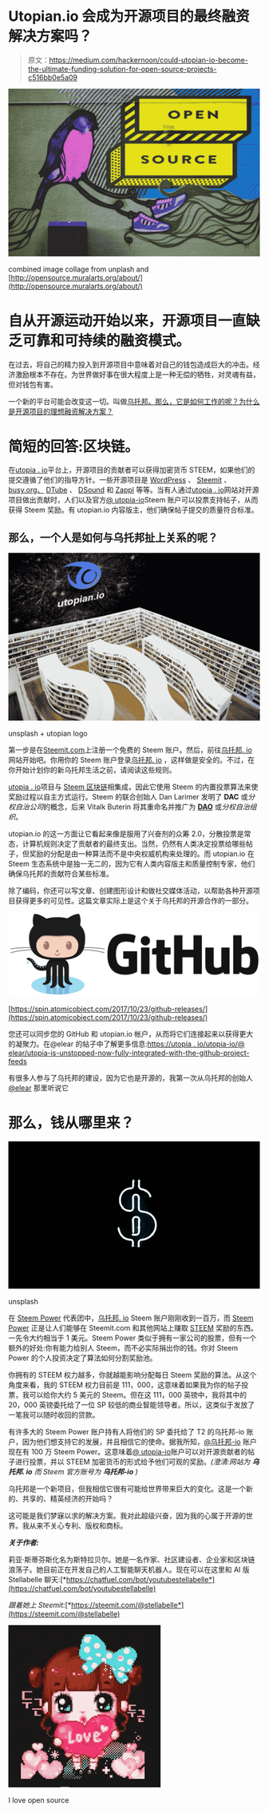 # Utopian.io 会成为开源项目的最终融资解决方案吗？

> 原文：<https://medium.com/hackernoon/could-utopian-io-become-the-ultimate-funding-solution-for-open-source-projects-c516bb0e5a09>

![](img/f74774a18090d5122ca0e29f2868915c.png)

combined image collage from unplash and [http://opensource.muralarts.org/about/](http://opensource.muralarts.org/about/)

# 自从开源运动开始以来，开源项目一直缺乏可靠和可持续的融资模式。

在过去，将自己的精力投入到开源项目中意味着对自己的钱包造成巨大的冲击。经济激励根本不存在。为世界做好事在很大程度上是一种无偿的牺牲，对灵魂有益，但对钱包有害。

一个新的平台可能会改变这一切。叫做[乌托邦。那么，它是如何工作的呢？为什么](http://utopian.io)[是开源项目的理想融资解决方案？](http://utopian.io)

# 简短的回答:区块链。

在[utopia . io](https://utopian.io/)平台上，开源项目的贡献者可以获得加密货币 STEEM，如果他们的提交遵循了他们的指导方针。一些开源项目是 [WordPress](https://wordpress.com/) 、 [Steemit](https://steemit.com/) 、[busy.org、](https://busy.org/) [DTube](https://d.tube/) 、 [DSound](https://dsound.audio/#/feed) 和 [Zappl](https://zappl.com/#!/) 等等。当有人通过[utopia . io](https://utopian.io/)网站对开源项目做出贡献时，人们以及官方[@ utopia-io](https://steemit.com/@utopian-io)Steem 账户可以投票支持帖子，从而获得 Steem 奖励。有 utopian.io 内容版主，他们确保帖子提交的质量符合标准。

## 那么，一个人是如何与乌托邦扯上关系的呢？

![](img/26bea49e4e4ce32acb1c65caece0194b.png)

unsplash + utopian logo

第一步是在[Steemit.com](https://steemit.com/pick_account)上注册一个免费的 Steem 账户。然后，前往[乌托邦. io](http://utopian.io) 网站开始吧。你用你的 Steem 账户登录[乌托邦. io](https://utopian.io/) ，这样做是安全的。不过，在你开始计划你的新乌托邦生活之前，请阅读这些规则。

[utopia . io](https://utopian.io/)项目与 [Steem 区块链](https://steemd.com/)相集成，因此它使用 Steem 的内置投票算法来使奖励过程以自主方式运行。Steem 的联合创始人 Dan Larimer 发明了 **DAC** 或*分权自治公司*的概念，后来 Vitalk Buterin 将其重命名并推广为 [**DAO**](https://en.wikipedia.org/wiki/Decentralized_autonomous_organization) 或*分权自治组织*。

utopian.io 的这一方面让它看起来像是服用了兴奋剂的众筹 2.0，分散投票是常态，计算机规则决定了贡献者的最终支出。当然，仍然有人类决定投票给哪些帖子，但奖励的分配是由一种算法而不是中央权威机构来处理的。而 utopian.io 在 Steem 生态系统中是独一无二的，因为它有人类内容版主和质量控制专家，他们确保乌托邦的贡献符合某些标准。

除了编码，你还可以写文章、创建图形设计和做社交媒体活动，以帮助各种开源项目获得更多的可见性。这篇文章实际上是这个关于乌托邦的开源合作的一部分。

![](img/6d52b59fbb327bb615b438c07067d8d5.png)

[https://spin.atomicobject.com/2017/10/23/github-releases/](https://spin.atomicobject.com/2017/10/23/github-releases/)

您还可以同步您的 GitHub 和 utopian.io 帐户，从而将它们连接起来以获得更大的凝聚力。在@elear 的帖子中了解更多信息:[https://utopia . io/utopia-io/@ elear/utopia-is-unstopped-now-fully-integrated-with-the-github-project-feeds](https://utopian.io/utopian-io/@elear/utopian-is-unstoppable-now-fully-integrated-with-the-github-project-feeds)

有很多人参与了乌托邦的建设，因为它也是开源的，我第一次从乌托邦的创始人 [@elear](https://utopian.io/@elear) 那里听说它

# 那么，钱从哪里来？

![](img/f6adb45fcd77a295674a937810a012b7.png)

unsplash

在 [Steem Power](https://www.steem.center/index.php?title=STEEM_Tokens) 代表团中，[乌托邦. io](https://utopian.io/) Steem 账户刚刚收到一百万，而 [Steem Power](https://www.steem.center/index.php?title=STEEM_Tokens) 正是让人们能够在 Steemit.com 和其他网站上赚取 [STEEM](https://www.steem.center/index.php?title=STEEM_Tokens) 奖励的东西。一先令大约相当于 1 美元。Steem Power 类似于拥有一家公司的股票，但有一个额外的好处:你有能力给别人 Steem，而不必实际捐出你的钱。你对 Steem Power 的个人投资决定了算法如何分割奖励池。

你拥有的 STEEM 权力越多，你就越能影响分配每日 Steem 奖励的算法。从这个角度来看，我的 STEEM 权力目前是 111，000，这意味着如果我为你的帖子投票，我可以给你大约 5 美元的 Steem。但在这 111，000 英镑中，我将其中的 20，000 英镑委托给了一位 SP 较低的商业智能领导者。所以，这类似于发放了一笔我可以随时收回的贷款。

有许多大的 Steem Power 账户持有人将他们的 SP 委托给了 T2 的乌托邦-io 账户，因为他们想支持它的发展，并且相信它的使命。据我所知，[@乌托邦-io](https://steemit.com/@utopian-io) 账户现在有 100 万 Steem Power。这意味着[@ utopia-io](https://steemit.com/@utopian-io)账户可以对开源贡献者的帖子进行投票，并以 STEEM 加密货币的形式给予他们可观的奖励。*(澄清:网站为* ***乌托邦. io*** *而 Steem 官方账号为* ***乌托邦-io*** *)*

乌托邦是一个新项目，但我相信它很有可能给世界带来巨大的变化。这是一个新的、共享的、精英经济的开始吗？

这可能是我们梦寐以求的解决方案。我对此超级兴奋，因为我的心属于开源的世界。我从来不关心专利、版权和商标。

***关于作者:***

莉亚·斯蒂芬斯化名为斯特拉贝尔。她是一名作家、社区建设者、企业家和区块链浪荡子。她目前正在开发自己的人工智能聊天机器人。现在可以在这里和 AI 版 Stellabelle 聊天:[*https://chatfuel.com/bot/youtubestellabelle*](https://chatfuel.com/bot/youtubestellabelle)

*跟着她上 Steemit:*[*https://steemit.com/@stellabelle*](https://steemit.com/@stellabelle)

![](img/b974a2f92ff89c075be7bb1b9886cf0a.png)

I love open source